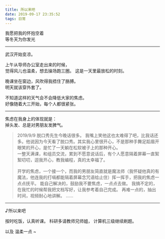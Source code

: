 ```yaml
---
title: 所以来吧
date: 2019-09-17 23:35:52
tags: 日常
---
```

我愿把我的怀抱空着  
等冬天为你发光

<!--more-->

-------
武汉开始变凉。  

上午从导师办公室走出来的时候，  
觉得风儿也温柔，想去操场跑三圈。
这是一天里最放松的时刻。

晚课坐在窗边，风吹得我捂住了胳膊。  
明天就该穿外套了。 

不知道这样的天气会不会降低大家的焦虑。  
好像随着大三开始，每个人都很紧张。

--------

焦虑在我身上的体现就是：  
掉头发、总是对男朋友发脾气。

>2019/9/9
脱口秀先生今晚话很多。
我嘴上笑他这也太难得了吧，比我话还多。他说因为今天看了脱口秀。其实我心里很开心，不是那种手舞足蹈眉开眼笑的开心，是忙了一天躺在松软被子上的那种开心。<br>
一整天满课，和组员交流，累到不愿意说话后，有个人愿意隔着屏幕一直絮絮叨叨，逗我开心，教我编程，真的太幸福了。<br>  
开学的焦虑，一个接一个，而我的男朋友简直就是魔法师（我怀疑他真的有魔法，他连我的打嗝都能隔着屏幕念咒语给止住）挥一挥手，把我的焦虑一点点抚平。
能自己解决的，鼓励我不要焦虑，一点点去做。
我搞不定的，在我忙的时候帮我把文档写好，让我参考着自己完成。
再难一点的，抽出时间，视频耐心地讲解。
……

---------
<a href="https://music.163.com/#/song?id=451991164" style="text-decoration:none">♪所以来吧</a>

按时吃饭，认真听课。
科研多请教师兄师姐，
计算机三级继续刷题。

以及 温柔一点 ~




